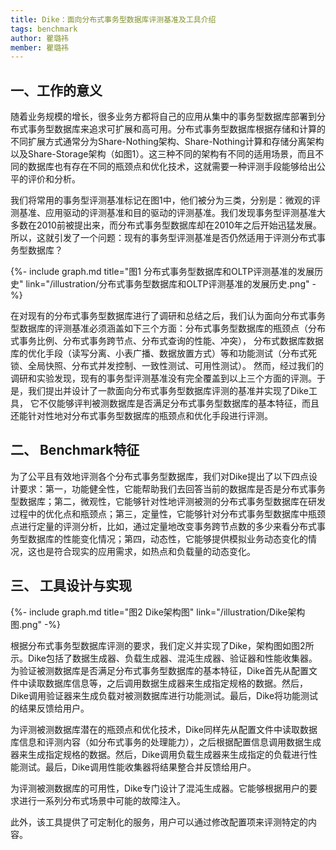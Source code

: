 ```yaml
---
title: Dike：面向分布式事务型数据库评测基准及工具介绍
tags: benchmark
author: 瞿璐祎
member: 瞿璐祎
---
```


## 一、工作的意义  
随着业务规模的增长，很多业务方都将自己的应用从集中的事务型数据库部署到分布式事务型数据库来追求可扩展和高可用。分布式事务型数据库根据存储和计算的不同扩展方式通常分为Share-Nothing架构、Share-Nothing计算和存储分离架构以及Share-Storage架构（如图1）。这三种不同的架构有不同的适用场景，而且不同的数据库也有存在不同的瓶颈点和优化技术，这就需要一种评测手段能够给出公平的评价和分析。  

我们将常用的事务型评测基准标记在图1中，他们被分为三类，分别是：微观的评测基准、应用驱动的评测基准和目的驱动的评测基准。我们发现事务型评测基准大多数在2010前被提出来，而分布式事务型数据库却在2010年之后开始迅猛发展。 所以，这就引发了一个问题：现有的事务型评测基准是否仍然适用于评测分布式事务型数据库？  

{%- include graph.md title="图1 分布式事务型数据库和OLTP评测基准的发展历史"  link="/illustration/分布式事务型数据库和OLTP评测基准的发展历史.png" -%}
 
在对现有的分布式事务型数据库进行了调研和总结之后，我们认为面向分布式事务型数据库的评测基准必须涵盖如下三个方面：分布式事务型数据库的瓶颈点（分布式事务比例、分布式事务跨节点、分布式查询的性能、冲突）， 分布式数据库数据库的优化手段（读写分离、小表广播、数据放置方式）等和功能测试（分布式死锁、全局快照、分布式并发控制、一致性测试、可用性测试）。 然而，经过我们的调研和实验发现，现有的事务型评测基准没有完全覆盖到以上三个方面的评测。于是，我们提出并设计了一款面向分布式事务型数据库评测的基准并实现了Dike工具， 它不仅能够评判被测数据库是否满足分布式事务型数据库的基本特征，而且还能针对性地对分布式事务型数据库的瓶颈点和优化手段进行评测。

## 二、	Benchmark特征  
为了公平且有效地评测各个分布式事务型数据库，我们对Dike提出了以下四点设计要求：第一，功能健全性，它能帮助我们去回答当前的数据库是否是分布式事务型数据库；第二，微观性，它能够针对性地评测被测的分布式事务型数据库在研发过程中的优化点和瓶颈点；第三，定量性，它能够针对分布式事务型数据库中瓶颈点进行定量的评测分析，比如，通过定量地改变事务跨节点数的多少来看分布式事务型数据库的性能变化情况；第四，动态性，它能够提供模拟业务动态变化的情况，这也是符合现实的应用需求，如热点和负载量的动态变化。

## 三、	工具设计与实现  

{%- include graph.md title="图2 Dike架构图" link="/illustration/Dike架构图.png" -%} 

根据分布式事务型数据库评测的要求，我们定义并实现了Dike，架构图如图2所示。Dike包括了数据生成器、负载生成器、混沌生成器、验证器和性能收集器。
为验证被测数据库是否满足分布式事务型数据库的基本特征，Dike首先从配置文件中读取数据库信息等，之后调用数据生成器来生成指定规格的数据。然后，Dike调用验证器来生成负载对被测数据库进行功能测试。最后，Dike将功能测试的结果反馈给用户。  

为评测被测数据库潜在的瓶颈点和优化技术，Dike同样先从配置文件中读取数据库信息和评测内容（如分布式事务的处理能力），之后根据配置信息调用数据生成器来生成指定规格的数据。然后，Dike调用负载生成器来生成指定的负载进行性能测试。最后，Dike调用性能收集器将结果整合并反馈给用户。  

为评测被测数据库的可用性，Dike专门设计了混沌生成器。它能够根据用户的要求进行一系列分布式场景中可能的故障注入。  

此外，该工具提供了可定制化的服务，用户可以通过修改配置项来评测特定的内容。
